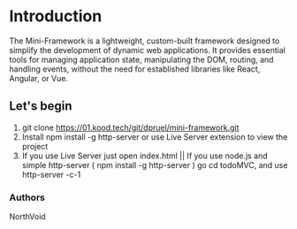 # Introduction 

The Mini-Framework is a lightweight, custom-built framework designed to simplify the development of dynamic web applications. It provides essential tools for managing application state, manipulating the DOM, routing, and handling events, without the need for established libraries like React, Angular, or Vue.

## Let's begin 

1. git clone https://01.kood.tech/git/dpruel/mini-framework.git 
2. Install npm install -g http-server or use Live Server extension to view the project  
3. If you use Live Server just open index.html || If you use node.js and simple http-server ( npm install -g http-server ) go cd todoMVC, and use http-server -c-1

### Authors 

NorthVoid 